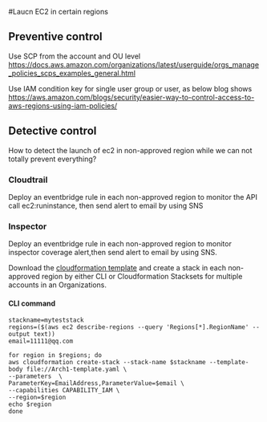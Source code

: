 #Laucn EC2 in certain regions
## Preventive control
Use SCP from the account and OU level
https://docs.aws.amazon.com/organizations/latest/userguide/orgs_manage_policies_scps_examples_general.html

Use IAM condition key for single user group or user, as below blog shows
https://aws.amazon.com/blogs/security/easier-way-to-control-access-to-aws-regions-using-iam-policies/

## Detective control
How to detect the launch of ec2 in non-approved region while we can not totally prevent everything?
### Cloudtrail
Deploy an eventbridge rule in each non-approved region to monitor the API call ec2:runinstance, then send alert to email by using SNS
### Inspector
Deploy an eventbridge rule in each non-approved region to monitor inspector coverage alert,then send alert to email by using SNS.

Download the [cloudformation template](inspector2-coverage-alert.yml) and create a stack in each non-approved region by either CLI or Cloudformation Stacksets for multiple accounts in an Organizations.
#### CLI command
```
stackname=myteststack
regions=($(aws ec2 describe-regions --query 'Regions[*].RegionName' --output text))
email=11111@qq.com
```
```
for region in $regions; do
aws cloudformation create-stack --stack-name $stackname --template-body file://Arch1-template.yaml \
--parameters  \
ParameterKey=EmailAddress,ParameterValue=$email \
--capabilities CAPABILITY_IAM \
--region=$region
echo $region
done

```
